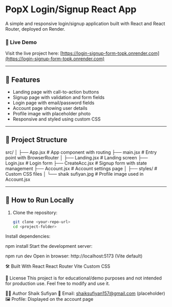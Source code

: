 # PopX Login/Signup React App

A simple and responsive login/signup application built with React and React Router, deployed on Render.

### 🔗 Live Demo

Visit the live project here: [https://login-signup-form-topk.onrender.com](https://login-signup-form-topk.onrender.com)

---

## 🚀 Features

- Landing page with call-to-action buttons
- Signup page with validation and form fields
- Login page with email/password fields
- Account page showing user details
- Profile image with placeholder photo
- Responsive and styled using custom CSS

---

## 📂 Project Structure

src/
│
├── App.jsx # App component with routing
├── main.jsx # Entry point with BrowserRouter
│
├── Landing.jsx # Landing screen
├── Login.jsx # Login form
├── CreateAcc.jsx # Signup form with state management
├── Account.jsx # Account settings page
│
├── styles/ # Custom CSS files
│
└── shaik sufiyan.jpg # Profile image used in Account.jsx


---

## 🧪 How to Run Locally

1. Clone the repository:
   ```bash
   git clone <your-repo-url>
   cd <project-folder>
Install dependencies:


npm install
Start the development server:

npm run dev
Open in browser:
http://localhost:5173 (Vite default)

🛠 Built With
React
React Router
Vite
Custom CSS

📄 License
This project is for educational/demo purposes and not intended for production use. Feel free to modify and use it.

🙋‍♂️ Author
Shaik Sufiyan
📧 Email: shaiksufiyan157@gmail.com (placeholder)
🖼️ Profile: Displayed on the account page
